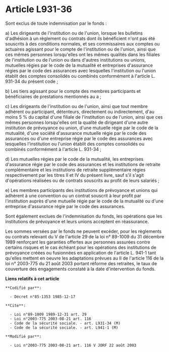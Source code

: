 # Article L931-36

Sont exclus de toute indemnisation par le fonds :

a) Les dirigeants de l'institution ou de l'union, lorsque les bulletins d'adhésion à un règlement ou contrats dont ils
bénéficient n'ont pas été souscrits à des conditions normales, et ses commissaires aux comptes ou actuaires agissant pour le
compte de l'institution ou de l'union, ainsi que ces mêmes personnes lorsqu'elles ont les mêmes qualités dans les filiales de
l'institution ou de l'union ou dans d'autres institutions ou unions, mutuelles régies par le code de la mutualité et
entreprises d'assurance régies par le code des assurances avec lesquelles l'institution ou l'union établit des comptes
consolidés ou combinés conformément à l'article L. 931-34 du présent code ;

b) Les tiers agissant pour le compte des membres participants et bénéficiaires de prestations mentionnés au a ;

c) Les dirigeants de l'institution ou de l'union, ainsi que tout membre adhérent ou participant, détenteurs, directement ou
indirectement, d'au moins 5 % du capital d'une filiale de l'institution ou de l'union, ainsi que ces mêmes personnes
lorsqu'elles ont la qualité de dirigeant d'une autre institution de prévoyance ou union, d'une mutuelle régie par le code de
la mutualité, d'une société d'assurance mutuelle régie par le code des assurances ou d'une entreprise régie par le code des
assurances avec lesquelles l'institution ou l'union établit des comptes consolidés ou combinés conformément à l'article L.
931-34 ;

d) Les mutuelles régies par le code de la mutualité, les entreprises d'assurance régie par le code des assurances et les
institutions de retraite complémentaire et les institutions de retraite supplémentaire régies respectivement par les titres
II et IV du présent livre, sauf s'il s'agit d'opérations réalisées ou de contrats souscrits au profit de leurs salariés ;

e) Les membres participants des institutions de prévoyance et unions qui adhèrent à une convention ou un contrat souscrit à
leur profit par l'institution auprès d'une mutuelle régie par le code de la mutualité ou d'une entreprise d'assurance régie
par le code des assurances.

Sont également exclues de l'indemnisation du fonds, les opérations que les institutions de prévoyance et leurs unions
acceptent en réassurance.

Les sommes versées par le fonds ne peuvent excéder, pour les règlements ou contrats relevant du V de l'article 29 de la loi
n° 89-1009 du 31 décembre 1989 renforçant les garanties offertes aux personnes assurées contre certains risques et le cas
échéant pour les opérations des institutions de prévoyance créées ou fusionnées en application de l'article L. 941-1 tant
qu'elles mettent en oeuvre les adaptations prévues au II de l'article 116 de la loi n° 2003-775 du 21 août 2003 portant
réforme des retraites, le taux de couverture des engagements constaté à la date d'intervention du fonds.

**Liens relatifs à cet article**

	**Codifié par**:

	  - Décret n°85-1353 1985-12-17

	**Cite**:

	  - Loi n°89-1009 1989-12-31 art. 29
	  - Loi n°2003-775 2003-08-21 art. 116
	  - Code de la sécurité sociale. - art. L931-34 (M)
	  - Code de la sécurité sociale. - art. L941-1 (M)

	**Modifié par**:

	  - Loi n°2003-775 2003-08-21 art. 116 V JORF 22 août 2003

